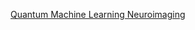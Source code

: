 [Quantum Machine Learning Neuroimaging](https://www.chemicalqdevice.com/quantum-machine-learning-neuroimaging)
